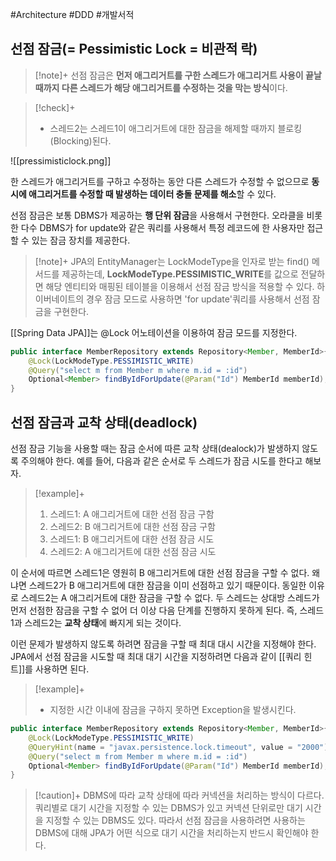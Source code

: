 #Architecture #DDD #개발서적 


## 선점 잠금(= Pessimistic Lock = 비관적 락)
> [!note]+ 
> 선점 잠금은 **먼저 애그리거트를 구한 스레드가 애그리거트 사용이 끝날 때까지 다른 스레드가 해당 애그리거트를 수정하는 것을 막는 방식**이다.

> [!check]+ 
> + 스레드2는 스레드1이 애그리거트에 대한 잠금을 해제할 때까지 블로킹(Blocking)된다.
> 
![[pressimisticlock.png]]


한 스레드가 애그리거트를 구하고 수정하는 동안 다른 스레드가 수정할 수 없으므로 **동시에 애그리거트를 수정할 때 발생하는 데이터 충돌 문제를 해소**할 수 있다.

선점 잠금은 보통 DBMS가 제공하는 **행 단위 잠금**을 사용해서 구현한다. 오라클을 비롯한 다수 DBMS가 for update와 같은 쿼리를 사용해서 특정 레코드에 한 사용자만 접근할 수 있는 잠금 장치를 제공한다.

> [!note]+ 
> JPA의 EntityManager는 LockModeType을 인자로 받는 find() 메서드를 제공하는데, **LockModeType.PESSIMISTIC_WRITE**를 값으로 전달하면 해당 엔티티와 매핑된 테이블을 이용해서 선점 잠금 방식을 적용할 수 있다. 하이버네이트의 경우 잠금 모드로 사용하면 'for update'쿼리를 사용해서 선점 잠금을 구현한다.

[[Spring Data JPA]]는 @Lock 어노테이션을 이용하여 잠금 모드를 지정한다.

```java
public interface MemberRepository extends Repository<Member, MemberId>{
	@Lock(LockModeType.PESSIMISTIC_WRITE)
	@Query("select m from Member m where m.id = :id")
	Optional<Member> findByIdForUpdate(@Param("Id") MemberId memberId);
}
```

## 선점 잠금과 교착 상태(deadlock)
선점 잠금 기능을 사용할 때는 잠금 순서에 따른 교착 상태(dealock)가 발생하지 않도록 주의해야 한다. 예를 들어, 다음과 같은 순서로 두 스레드가 잠금 시도를 한다고 해보자.

> [!example]+ 
> 1. 스레드1: A 애그리거트에 대한 선점 잠금 구함
> 2. 스레드2: B 애그리거트에 대한 선점 잠금 구함
> 3. 스레드1: B 애그리거트에 대한 선점 잠금 시도
> 4. 스레드2: A 애그리거트에 대한 선점 잠금 시도

이 순서에 따르면 스레드1은 영원히 B 애그리거트에 대한 선점 잠금을 구할 수 없다. 왜냐면 스레드2가 B 애그리거트에 대한 잠금을 이미 선점하고 있기 때문이다. 동일한 이유로 스레드2는 A 애그리거트에 대한 잠금을 구할 수 없다. 두 스레드는 상대방 스레드가 먼저 선점한 잠금을 구할 수 없어 더 이상 다음 단계를 진행하지 못하게 된다. 즉, 스레드1과 스레드2는 **교착 상태**에 빠지게 되는 것이다.

이런 문제가 발생하지 않도록 하려면 잠금을 구할 때 최대 대시 시간을 지정해야 한다. JPA에서 선점 잠금을 시도할 때 최대 대기 시간을 지정하려면 다음과 같이 [[쿼리 힌트]]를 사용하면 된다.

> [!example]+ 
> + 지정한 시간 이내에 잠금을 구하지 못하면 Exception을 발생시킨다.
```java
public interface MemberRepository extends Repository<Member, MemberId>{
	@Lock(LockModeType.PESSIMISTIC_WRITE)
	@QueryHint(name = "javax.persistence.lock.timeout", value = "2000")
	@Query("select m from Member m where m.id = :id")
	Optional<Member> findByIdForUpdate(@Param("Id") MemberId memberId);
}
```

> [!caution]+ 
> DBMS에 따라 교착 상태에 따라 커넥션을 처리하는 방식이 다르다. 쿼리별로 대기 시간을 지정할 수 있는 DBMS가 있고 커넥션 단위로만 대기 시간을 지정할 수 있는 DBMS도 있다. 따라서 선점 잠금을 사용하려면 사용하는 DBMS에 대해 JPA가 어떤 식으로 대기 시간을 처리하는지 반드시 확인해야 한다.